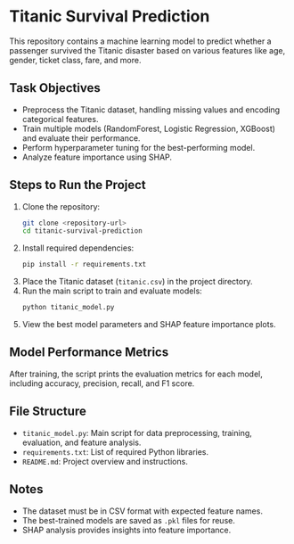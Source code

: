 # Titanic Survival Prediction

This repository contains a machine learning model to predict whether a passenger survived the Titanic disaster based on various features like age, gender, ticket class, fare, and more.

## Task Objectives
- Preprocess the Titanic dataset, handling missing values and encoding categorical features.
- Train multiple models (RandomForest, Logistic Regression, XGBoost) and evaluate their performance.
- Perform hyperparameter tuning for the best-performing model.
- Analyze feature importance using SHAP.

## Steps to Run the Project
1. Clone the repository:
   ```bash
   git clone <repository-url>
   cd titanic-survival-prediction
   ```
2. Install required dependencies:
   ```bash
   pip install -r requirements.txt
   ```
3. Place the Titanic dataset (`titanic.csv`) in the project directory.
4. Run the main script to train and evaluate models:
   ```bash
   python titanic_model.py
   ```
5. View the best model parameters and SHAP feature importance plots.

## Model Performance Metrics
After training, the script prints the evaluation metrics for each model, including accuracy, precision, recall, and F1 score.

## File Structure
- `titanic_model.py`: Main script for data preprocessing, training, evaluation, and feature analysis.
- `requirements.txt`: List of required Python libraries.
- `README.md`: Project overview and instructions.

## Notes
- The dataset must be in CSV format with expected feature names.
- The best-trained models are saved as `.pkl` files for reuse.
- SHAP analysis provides insights into feature importance.

